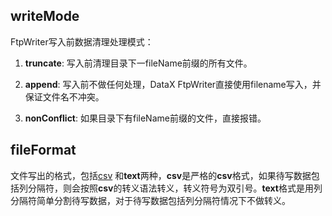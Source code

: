 ## writeMode

 FtpWriter写入前数据清理处理模式： 
 
 1. **truncate**:  写入前清理目录下一fileName前缀的所有文件。
 
 2. **append**: 写入前不做任何处理，DataX FtpWriter直接使用filename写入，并保证文件名不冲突。
  
 3. **nonConflict**: 如果目录下有fileName前缀的文件，直接报错。
 
## fileFormat

 文件写出的格式，包括[csv](http://zh.wikipedia.org/wiki/%E9%80%97%E5%8F%B7%E5%88%86%E9%9A%94%E5%80%BC) 和**text**两种，**csv**是严格的**csv**格式，如果待写数据包括列分隔符，则会按照**csv**的转义语法转义，转义符号为双引号。**text**格式是用列分隔符简单分割待写数据，对于待写数据包括列分隔符情况下不做转义。
    

  